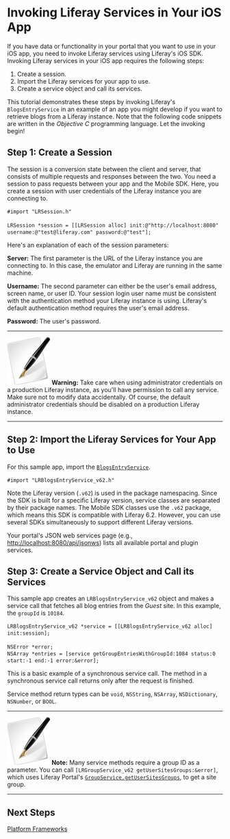 # Invoking Liferay Services in Your iOS App 

If you have data or functionality in your portal that you want to use in your 
iOS app, you need to invoke Liferay services using Liferay's iOS SDK. Invoking 
Liferay services in your iOS app requires the following steps:

1. Create a session.
2. Import the Liferay services for your app to use.
3. Create a service object and call its services.

This tutorial demonstrates these steps by invoking Liferay's `BlogsEntryService` 
in an example of an app you might develop if you want to retrieve blogs from a 
Liferay instance. Note that the following code snippets are written in the 
*Objective C* programming language. Let the invoking begin! 

## Step 1: Create a Session 

The session is a conversion state between the client and server, that consists 
of multiple requests and responses between the two. You need a session to pass 
requests between your app and the Mobile SDK. Here, you create a session with 
user credentials of the Liferay instance you are connecting to.

	#import "LRSession.h"

	LRSession *session = [[LRSession alloc] init:@"http://localhost:8080" username:@"test@liferay.com" password:@"test"];

Here's an explanation of each of the session parameters:

**Server:** The first parameter is the URL of the Liferay instance you are 
connecting to. In this case, the emulator and Liferay are running in the same 
machine.

**Username:** The second parameter can either be the user's email address, 
screen name, or user ID. Your session login user name must be consistent with 
the authentication method your Liferay instance is using. Liferay's default 
authentication method requires the user's email address.

**Password:** The user's password.

---

![Note](../../images/tip-pen-paper.png) **Warning:** Take care when using 
administrator credentials on a production Liferay instance, as you'll have
permission to call any service. Make sure not to modify data accidentally. Of
course, the default administrator credentials should be disabled on a production
Liferay instance. 

---

<!-- We should provide this information here, customized for Apple people.
They're a sensitive lot. :-) -Rich -->

## Step 2: Import the Liferay Services for Your App to Use 

For this sample app, import the [`BlogsEntryService`](http://docs.liferay.com/portal/6.2/javadocs/com/liferay/portlet/blogs/service/BlogsEntryService.html). 

	#import "LRBlogsEntryService_v62.h"

Note the Liferay version (`.v62`) is used in the package namespacing. Since the 
SDK is built for a specific Liferay version, service classes are separated by 
their package names. The Mobile SDK classes use the `.v62` package, which means 
this SDK is compatible with Liferay 6.2. However, you can use several SDKs 
simultaneously to support different Liferay versions.

Your portal's JSON web services page (e.g.,
[http://localhost:8080/api/jsonws](http://localhost:8080/api/jsonws))
lists all available portal and plugin services. 

## Step 3: Create a Service Object and Call its Services 

This sample app creates an `LRBlogsEntryService_v62` object and makes a service 
call that fetches all blog entries from the *Guest* site. In this example, the 
`groupId` is `10184`. 

	LRBlogsEntryService_v62 *service = [[LRBlogsEntryService_v62 alloc] init:session];

	NSError *error;
	NSArray *entries = [service getGroupEntriesWithGroupId:1084 status:0 start:-1 end:-1 error:&error];

This is a basic example of a synchronous service call. The method in a 
synchronous service call returns only after the request is finished.

Service method return types can be `void`, `NSString`, `NSArray`,
`NSDictionary`, `NSNumber`, or `BOOL`.

---

![Note](../../images/tip-pen-paper.png) **Note:** Many service methods
require a group ID as a parameter. 
You can call `[LRGroupService_v62 getUserSitesGroups:&error]`, which uses
Liferay Portal's
[`GroupService.getUserSitesGroups`](http://docs.liferay.com/portal/6.2/javadocs/com/liferay/portal/service/GroupService.html#getUserSitesGroups()),
to get a site group. 

---

## Next Steps 

<!--
[Invoking Services Asynchronously from Your iOS App](add link once header id is generated)

[Liferay Mobile SDK Builder](add link once header id is generated)

[Creating Android Apps that Use Liferay](add link once header id is generated)
-->

[Platform Frameworks](/tutorials/-/knowledge_base/platform-frameworks-lp-6-2-develop-tutorial)
